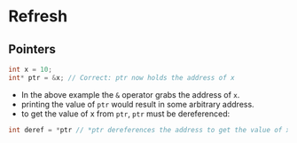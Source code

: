 # Refresh

## Pointers

```C
int x = 10;
int* ptr = &x; // Correct: ptr now holds the address of x
```

- In the above example the `&` operator grabs the address of `x`.
- printing the value of `ptr` would result in some arbitrary address.
- to get the value of x from `ptr`, `ptr` must be dereferenced:

```C
int deref = *ptr // *ptr dereferences the address to get the value of x.
```
